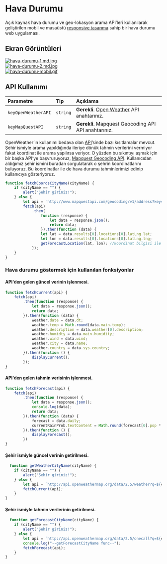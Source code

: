 
# Hava Durumu

Açık kaynak hava durumu ve geo-lokasyon arama API’leri kullanılarak geliştirilen mobil ve
masaüstü [responsive tasarıma](https://getbootstrap.com/docs/3.3/getting-started/) sahip bir hava durumu web uygulaması.

## Ekran Görüntüleri

[![hava-durumu-1.md.jpg](https://s9.gifyu.com/images/hava-durumu-1.md.jpg)](https://gifyu.com/image/JrmO)  
[![hava-durumu-2.md.jpg](https://s9.gifyu.com/images/hava-durumu-2.md.jpg)](https://gifyu.com/image/JrmB)  
[![hava-durumu-mobil.gif](https://s9.gifyu.com/images/hava-durumu-mobil.gif)](https://gifyu.com/image/Jrmy)  

  
## API Kullanımı


| Parametre | Tip     | Açıklama                |
| :-------- | :------- | :------------------------- |
| `keyOpenWeatherAPI` | `string` | **Gerekli**. [Open Weather](https://openweathermap.org/api) API anahtarınız. |
| `keyMapQuestAPI` | `string` | **Gerekli**. Mapquest Geocoding API API anahtarınız. |

OpenWeather’ın kullanımı bedava olan [API](https://openweathermap.org/api/one-call-api)’sinde bazı kısıtlamalar mevcut. Şehir
ismiyle arama yapıldığında ileriye dönük tahmin verilerini vermiyor fakat koordinat ile
arama yapılırsa veriyor. O yüzden bu sıkıntıyı aşmak için bir başka API’ye
başvruruyoruz, [Mapquest Geocoding API](https://developer.mapquest.com/documentation/geocoding-api/). Kullanıcıdan aldığımız şehir ismini buradan
sorgulatarak o şehrin koordinatlarını buluyoruz. Bu koordinatlar ile de hava durumu
tahminlerimizi edinip kullanıcıya gösteriyoruz.

```javascript
function fetchCoordsCityName(cityName) {
	if (cityName == "") {
		alert("Şehir giriniz!");
	} else {
		let api = `http://www.mapquestapi.com/geocoding/v1/address?key=${keyMapQuestAPI}&thumbMaps=false&maxResults=1&location=${cityName}`;
		fetch(api)
			.then(
				function (response) {
					let data = response.json();
					return data;
				}).then(function (data) {
				let lat = data.results[0].locations[0].latLng.lat;
				let lon = data.results[0].locations[0].latLng.lng;
				getForecastLocation(lat, lon); //koordinat bilgisi ile openweather'dan sorgulanıyor.
			});
	}
}
```

### Hava durumu göstermek için kullanılan fonksiyonlar
#### API'den gelen güncel verinin işlenmesi.

```javascript
function fetchCurrent(api) {
	fetch(api)
		.then(function (response) {
			let data = response.json();
			return data;
		}).then(function (data) {
			weather.date = data.dt;
			weather.temp = Math.round(data.main.temp);
			weather.description = data.weather[0].description;
			weather.humidty = data.main.humidity;
			weather.wind = data.wind;
			weather.city = data.name;
			weather.country = data.sys.country;
		}).then(function () {
			displayCurrent();
		});
}
```  
#### API'den gelen tahmin verisinin işlenmesi.

```javascript
function fetchForecast(api) {
	fetch(api)
		.then(function (response) {
			let data = response.json();
			console.log(data);
			return data;
		}).then(function (data) {
			forecast = data.daily;
			currentRainProb.textContent = Math.round(forecast[0].pop * 100) + " %";
		}).then(function () {
			displayForecast();
		})
}
```  
#### Şehir ismiyle güncel verinin getirilmesi.

```javascript
  function getWeatherCityName(cityName) {
	if (cityName == "") {
		alert("Şehir giriniz!");
	} else {
		let api = `http://api.openweathermap.org/data/2.5/weather?q=${cityName}&lang=tr&units=metric&appid=${key}`;
		fetchCurrent(api);
	}
}
```
#### Şehir ismiyle tahmin verilerinin getirilmesi.

```javascript
  function getForecastCityName(cityName) {
	if (cityName == "") {
		alert("Şehir giriniz!");
	} else {
		let api = `http://api.openweathermap.org/data/2.5/onecall?q=${cityName}&lang=tr&units=metric&appid=${keyOpenWeatherAPI}`;
		console.log("--getForecastCityName func--");
		fetchForecast(api);
	}
}
```


  
